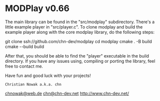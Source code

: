 MODPlay v0.66
=============

The main library can be found in the "src/modplay" subdirectory. There's a little example player in "src/player.c". To clone modplay and build the example player along with the core modplay library, do the following steps:

git clone ssh://github.com/chn-dev/modplay
cd modplay
cmake . -B build
cmake --build build

After that, you should be able to find the "player" executable in the build directory. If you have any issues using, compiling or porting the library, feel free to contact me.

Have fun and good luck with your projects!

    Christian Nowak a.k.a. chn

chnowak@web.de
chn@chn-dev.net
http://www.chn-dev.net/

